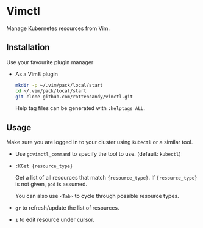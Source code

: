 Vimctl
======

Manage Kubernetes resources from Vim.


Installation
------------

Use your favourite plugin manager

- As a Vim8 plugin
  ```sh
  mkdir -p ~/.vim/pack/local/start
  cd ~/.vim/pack/local/start
  git clone github.com/rottencandy/vimctl.git
  ```
  Help tag files can be generated with `:helptags ALL`.


Usage
-----

Make sure you are logged in to your cluster using `kubectl` or a similar tool.

- Use `g:vimctl_command` to specify the tool to use. (default: `kubectl`)

- `:KGet {resource_type}`

  Get a list of all resources that match `{resource_type}`. If `{resource_type}` is not given, `pod` is assumed.

  You can also use `<Tab>` to cycle through possible resource types.

- `gr` to refresh/update the list of resources.

- `i` to edit resource under cursor.
